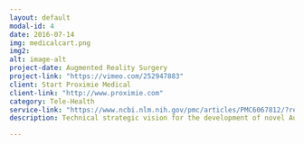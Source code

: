```yaml
---
layout: default
modal-id: 4
date: 2016-07-14
img: medicalcart.png
img2:
alt: image-alt
project-date: Augmented Reality Surgery
project-link: "https://vimeo.com/252947883"
client: Start Proximie Medical
client-link: "http://www.proximie.com"
category: Tele-Health
service-link: "https://www.ncbi.nlm.nih.gov/pmc/articles/PMC6067812/?report=reader"
description: Technical strategic vision for the development of novel Augmented Reality (AR) digital health system platform technologies designed to transform realtime surgical protocols. Build and support a development team of cross discipline specialists for effective collaboration research agreements. Created system platform introducing new technologies including 3D capability, remote laser control, and surgical suite compliment system prototyping using 3D printing. 

---
```

